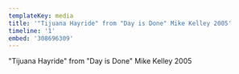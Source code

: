 ```yaml
---
templateKey: media
title: '"Tijuana Hayride" from "Day is Done" Mike Kelley 2005'
timeline: '1'
embed: '308696309'
---
```

"Tijuana Hayride" from "Day is Done" Mike Kelley 2005
